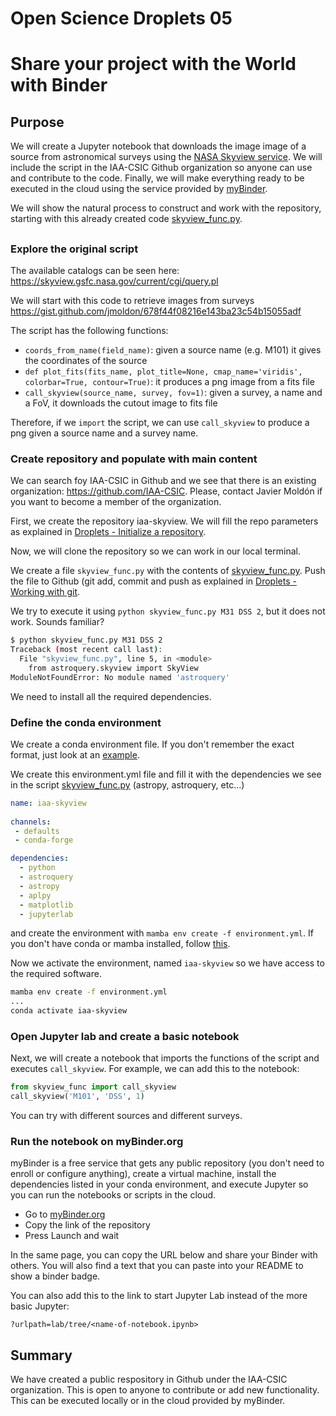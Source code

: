 # Open Science Droplets 05
# Share your project with the World with Binder

## Purpose

We will create a Jupyter notebook that downloads the image image of a source from astronomical surveys using the [NASA Skyview service](https://skyview.gsfc.nasa.gov/current/cgi/titlepage.pl). We will include the script in the IAA-CSIC Github organization so anyone can use and contribute to the code. Finally, we will make everything ready to be executed in the cloud using the service provided by [myBinder](https://mybinder.org/).

We will show the natural process to construct and work with the repository, starting with this already created code [skyview_func.py](https://gist.github.com/jmoldon/678f44f08216e143ba23c54b15055adf).

##

### Explore the original script

The available catalogs can be seen here: https://skyview.gsfc.nasa.gov/current/cgi/query.pl

We will start with this code to retrieve images from surveys https://gist.github.com/jmoldon/678f44f08216e143ba23c54b15055adf

The script has the following functions:
- `coords_from_name(field_name)`: given a source name (e.g. M101) it gives the coordinates of the source
- `def plot_fits(fits_name, plot_title=None, cmap_name='viridis', colorbar=True, contour=True)`: it produces a png image from a fits file
- `call_skyview(source_name, survey, fov=1)`: given a survey, a name and a FoV, it downloads the cutout image to fits file

Therefore, if we `import` the script, we can use `call_skyview` to produce a png given a source name and a survey name.

### Create repository and populate with main content

We can search foy IAA-CSIC in Github and we see that there is an existing organization: https://github.com/IAA-CSIC. Please, contact Javier Moldón if you want to become a member of the organization.

First, we create the repository iaa-skyview. We will fill the repo parameters as explained in [Droplets - Initialize a repository](https://droplets-spsrc.readthedocs.io/github/#initialize-a-repository). 

Now, we will clone the repository so we can work in our local terminal.

We create a file `skyview_func.py` with the contents of [skyview_func.py](https://gist.github.com/jmoldon/678f44f08216e143ba23c54b15055adf). Push the file to Github (git add, commit and push as explained in [Droplets - Working with git](https://droplets-spsrc.readthedocs.io/git/#working-with-git-locally).

We try to execute it using `python skyview_func.py M31 DSS 2`, but it does not work. Sounds familiar?

```bash
$ python skyview_func.py M31 DSS 2
Traceback (most recent call last):
  File "skyview_func.py", line 5, in <module>
    from astroquery.skyview import SkyView
ModuleNotFoundError: No module named 'astroquery'
```

We need to install all the required dependencies.
### Define the conda environment

We create a conda environment file. If you don't remember the exact format, just look at an [example](https://github.com/spsrc/droplets/blob/master/environment.yml).

We create this environment.yml file and fill it with the dependencies we see in the script [skyview_func.py](https://gist.github.com/jmoldon/678f44f08216e143ba23c54b15055adf) (astropy, astroquery, etc...)
```yml
name: iaa-skyview
  
channels:
 - defaults
 - conda-forge

dependencies:
  - python
  - astroquery
  - astropy
  - aplpy
  - matplotlib
  - jupyterlab
```

and create the environment with `mamba env create -f environment.yml`. If you don't have conda or mamba installed, follow [this](https://droplets-spsrc.readthedocs.io/quickstart/#execute-on-your-local-machine).

Now we activate the environment, named `iaa-skyview` so we have access to the required software.

```bash
mamba env create -f environment.yml
...
conda activate iaa-skyview
```
### Open Jupyter lab and create a basic notebook

Next, we will create a notebook that imports the functions of the script and executes `call_skyview`. For example, we can add this to the notebook:

```python
from skyview_func import call_skyview
call_skyview('M101', 'DSS', 1)
```

You can try with different sources and different surveys.

### Run the notebook on myBinder.org

myBinder is a free service that gets any public repository (you don't need to enroll or configure anything), create a virtual machine, install the dependencies listed in your conda environment, and execute Jupyter so you can run the notebooks or scripts in the cloud.

- Go to [myBinder.org](https://mybinder.org/)
- Copy the link of the repository
- Press Launch and wait

In the same page, you can copy the URL below and share your Binder with others. You will also find a text that you can paste into your README to show a binder badge.

You can also add this to the link to start Jupyter Lab instead of the more basic Jupyter:
```
?urlpath=lab/tree/<name-of-notebook.ipynb>
```

## Summary

We have created a public respository in Github under the IAA-CSIC organization. This is open to anyone to contribute or add new functionality. This can be executed locally or in the cloud provided by myBinder. 


